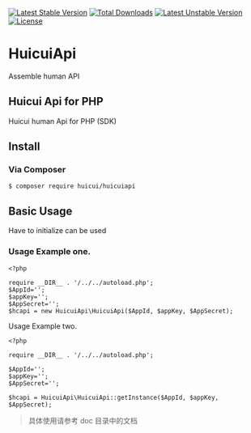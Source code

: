 [![Latest Stable Version](https://poser.pugx.org/huicui/huicuiapi/v/stable)](https://packagist.org/packages/huicui/huicuiapi)
[![Total Downloads](https://poser.pugx.org/huicui/huicuiapi/downloads)](https://packagist.org/packages/huicui/huicuiapi)
[![Latest Unstable Version](https://poser.pugx.org/huicui/huicuiapi/v/unstable)](https://packagist.org/packages/huicui/huicuiapi)
[![License](https://poser.pugx.org/huicui/huicuiapi/license)](https://packagist.org/packages/huicui/huicuiapi)


# HuicuiApi

Assemble human API

## Huicui Api for PHP

Huicui human Api for PHP (SDK) 

## Install

### Via Composer
```
$ composer require huicui/huicuiapi
```
    
    
## Basic Usage

Have to initialize can be used

### Usage Example one.

```
<?php

require __DIR__ . '/../../autoload.php';
$AppId='';
$appKey='';
$AppSecret='';
$hcapi = new HuicuiApi\HuicuiApi($AppId, $appKey, $AppSecret);

```

Usage Example two.

```
<?php

require __DIR__ . '/../../autoload.php';

$AppId='';
$appKey='';
$AppSecret='';

$hcapi = HuicuiApi\HuicuiApi::getInstance($AppId, $appKey, $AppSecret);

```

> 具体使用请参考 doc 目录中的文档